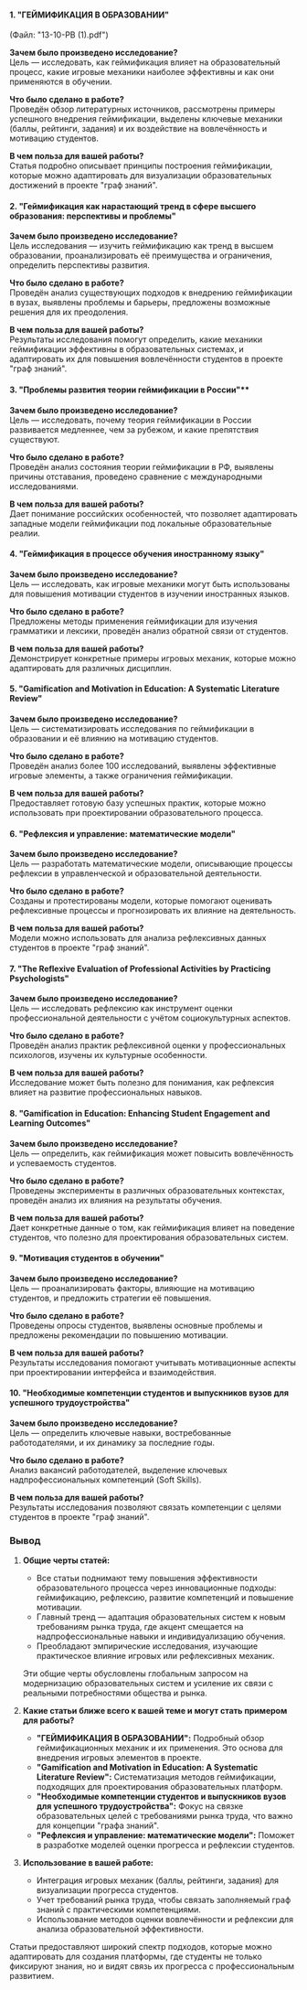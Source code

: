 
#### **1. "ГЕЙМИФИКАЦИЯ В ОБРАЗОВАНИИ"**

(Файл: "13-10-PB (1).pdf")

**Зачем было произведено исследование?**  
Цель — исследовать, как геймификация влияет на образовательный процесс, какие игровые механики наиболее эффективны и как они применяются в обучении.

**Что было сделано в работе?**  
Проведён обзор литературных источников, рассмотрены примеры успешного внедрения геймификации, выделены ключевые механики (баллы, рейтинги, задания) и их воздействие на вовлечённость и мотивацию студентов.

**В чем польза для вашей работы?**  
Статья подробно описывает принципы построения геймификации, которые можно адаптировать для визуализации образовательных достижений в проекте "граф знаний".

#### **2. "Геймификация как нарастающий тренд в сфере высшего образования: перспективы и проблемы"**

**Зачем было произведено исследование?**  
Цель исследования — изучить геймификацию как тренд в высшем образовании, проанализировать её преимущества и ограничения, определить перспективы развития.

**Что было сделано в работе?**  
Проведён анализ существующих подходов к внедрению геймификации в вузах, выявлены проблемы и барьеры, предложены возможные решения для их преодоления.

**В чем польза для вашей работы?**  
Результаты исследования помогут определить, какие механики геймификации эффективны в образовательных системах, и адаптировать их для повышения вовлечённости студентов в проекте "граф знаний".

#### 3. "Проблемы развития теории геймификации в России"**

**Зачем было произведено исследование?**  
Цель — исследовать, почему теория геймификации в России развивается медленнее, чем за рубежом, и какие препятствия существуют.

**Что было сделано в работе?**  
Проведён анализ состояния теории геймификации в РФ, выявлены причины отставания, проведено сравнение с международными исследованиями.

**В чем польза для вашей работы?**  
Дает понимание российских особенностей, что позволяет адаптировать западные модели геймификации под локальные образовательные реалии.

#### **4. "Геймификация в процессе обучения иностранному языку"**

**Зачем было произведено исследование?**  
Цель — исследовать, как игровые механики могут быть использованы для повышения мотивации студентов в изучении иностранных языков.

**Что было сделано в работе?**  
Предложены методы применения геймификации для изучения грамматики и лексики, проведён анализ обратной связи от студентов.

**В чем польза для вашей работы?**  
Демонстрирует конкретные примеры игровых механик, которые можно адаптировать для различных дисциплин.

#### **5. "Gamification and Motivation in Education: A Systematic Literature Review"**

**Зачем было произведено исследование?**  
Цель — систематизировать исследования по геймификации в образовании и её влиянию на мотивацию студентов.

**Что было сделано в работе?**  
Проведён анализ более 100 исследований, выявлены эффективные игровые элементы, а также ограничения геймификации.

**В чем польза для вашей работы?**  
Предоставляет готовую базу успешных практик, которые можно использовать при проектировании образовательного процесса.

#### **6. "Рефлексия и управление: математические модели"**

**Зачем было произведено исследование?**  
Цель — разработать математические модели, описывающие процессы рефлексии в управленческой и образовательной деятельности.

**Что было сделано в работе?**  
Созданы и протестированы модели, которые помогают оценивать рефлексивные процессы и прогнозировать их влияние на деятельность.

**В чем польза для вашей работы?**  
Модели можно использовать для анализа рефлексивных данных студентов в проекте "граф знаний".

#### **7. "The Reflexive Evaluation of Professional Activities by Practicing Psychologists"**

**Зачем было произведено исследование?**  
Цель — исследовать рефлексию как инструмент оценки профессиональной деятельности с учётом социокультурных аспектов.

**Что было сделано в работе?**  
Проведён анализ практик рефлексивной оценки у профессиональных психологов, изучены их культурные особенности.

**В чем польза для вашей работы?**  
Исследование может быть полезно для понимания, как рефлексия влияет на развитие профессиональных навыков.

#### **8. "Gamification in Education: Enhancing Student Engagement and Learning Outcomes"**

**Зачем было произведено исследование?**  
Цель — определить, как геймификация может повысить вовлечённость и успеваемость студентов.

**Что было сделано в работе?**  
Проведены эксперименты в различных образовательных контекстах, проведён анализ их влияния на результаты обучения.

**В чем польза для вашей работы?**  
Дает конкретные данные о том, как геймификация влияет на поведение студентов, что полезно для проектирования образовательных систем.

#### **9. "Мотивация студентов в обучении"**

**Зачем было произведено исследование?**  
Цель — проанализировать факторы, влияющие на мотивацию студентов, и предложить стратегии её повышения.

**Что было сделано в работе?**  
Проведены опросы студентов, выявлены основные проблемы и предложены рекомендации по повышению мотивации.

**В чем польза для вашей работы?**  
Результаты исследования помогают учитывать мотивационные аспекты при проектировании интерфейса и взаимодействия.

#### **10. "Необходимые компетенции студентов и выпускников вузов для успешного трудоустройства"**

**Зачем было произведено исследование?**  
Цель — определить ключевые навыки, востребованные работодателями, и их динамику за последние годы.

**Что было сделано в работе?**  
Анализ вакансий работодателей, выделение ключевых надпрофессиональных компетенций (Soft Skills).

**В чем польза для вашей работы?**  
Результаты исследования позволяют связать компетенции с целями студентов в проекте "граф знаний".

### **Вывод**

1. **Общие черты статей:**
    
    - Все статьи поднимают тему повышения эффективности образовательного процесса через инновационные подходы: геймификацию, рефлексию, развитие компетенций и повышение мотивации.
    - Главный тренд — адаптация образовательных систем к новым требованиям рынка труда, где акцент смещается на надпрофессиональные навыки и индивидуализацию обучения.
    - Преобладают эмпирические исследования, изучающие практическое влияние игровых или рефлексивных механик.
    
    Эти общие черты обусловлены глобальным запросом на модернизацию образовательных систем и усиление их связи с реальными потребностями общества и рынка.
    
2. **Какие статьи ближе всего к вашей теме и могут стать примером для работы?**
    
    - **"ГЕЙМИФИКАЦИЯ В ОБРАЗОВАНИИ":** Подробный обзор геймификационных механик и их применения. Это основа для внедрения игровых элементов в проекте.
    - **"Gamification and Motivation in Education: A Systematic Literature Review":** Систематизация методов геймификации, подходящих для проектирования образовательных платформ.
    - **"Необходимые компетенции студентов и выпускников вузов для успешного трудоустройства":** Фокус на связке образовательных целей с требованиями рынка труда, что важно для концепции "графа знаний".
    - **"Рефлексия и управление: математические модели":** Поможет в разработке моделей оценки прогресса и рефлексии студентов.
3. **Использование в вашей работе:**
    
    - Интеграция игровых механик (баллы, рейтинги, задания) для визуализации прогресса студентов.
    - Учет требований рынка труда, чтобы связать заполняемый граф знаний с практическими компетенциями.
    - Использование методов оценки вовлечённости и рефлексии для анализа образовательной эффективности.

Статьи предоставляют широкий спектр подходов, которые можно адаптировать для создания платформы, где студенты не только фиксируют знания, но и видят связь их прогресса с профессиональным развитием.